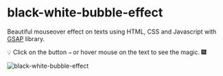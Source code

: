 # black-white-bubble-effect

Beautiful mouseover effect on texts using HTML, CSS and Javascript with [GSAP](https://gsap.com) library.

💡 Click on the button ```→``` or hover mouse on the text to see the magic. 🎆

![black-white-bubble-effect](https://github.com/andrefilipeit/black-white-bubble-effect/assets/11369611/3e7b765a-796c-4d1c-b5d4-3a1dbc5b10fa)

